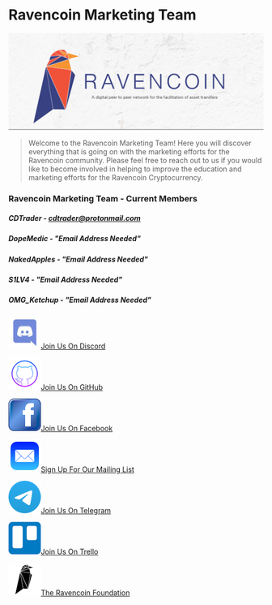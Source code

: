 # Ravencoin Marketing Team

<img src="/assets/images/git-repo-images/ravencoin-marble.png" alt="ravencoin-marble-logo"/>

<blockquote>
<p>Welcome to the Ravencoin Marketing Team! Here you will discover everything that is going on with the marketing efforts for the Ravencoin community. Please feel free to reach out to us if you would like to become involved in helping to improve the education and marketing efforts for the Ravencoin Cryptocurrency.</p>
</blockquote> 

### Ravencoin Marketing Team - Current Members

##### CDTrader - cdtrader@protonmail.com
##### DopeMedic - "Email Address Needed"
##### NakedApples - "Email Address Needed"
##### S1LV4 - "Email Address Needed"
##### OMG_Ketchup - "Email Address Needed"

<img src="/assets/images/git-repo-images/discord.jpeg" alt="discord-logo"/><a href="https://discord.com/invite/jn6uhur">Join Us On Discord</a>

<img src="/assets/images/git-repo-images/github-icon.png" alt="github-logo"/><a href="https://github.com/cdtrader/Ravencoin-Marketing-Team">Join Us On GitHub</a>

<img src="/assets/images/git-repo-images/facebook.png" alt="facebook-logo"/><a href="https://www.facebook.com/groups/RavenCoinNest">Join Us On Facebook</a>

<img src="/assets/images/git-repo-images/mailing-list.png" alt="mailing-list-logo"/><a href="https://ravencoin.org/updates/">Sign Up For Our Mailing List</a>

<img src="/assets/images/git-repo-images/telegram.png" alt="telegram-logo"/><a href="https://t.me/RavencoinDev">Join Us On Telegram</a>

<img src="/assets/images/git-repo-images/trello.jpeg" alt="trello-logo"/><a href="https://trello.com/invite/b/JMy6pyUM/b04b2440d8c805a9a3584feed3c8800d/ravencoin-marketing">Join Us On Trello</a>

<img src="/assets/images/git-repo-images/ravencoin-foundation.png" alt="ravencoin-marble-logo"/><a href="https://ravencoin.foundation/">The Ravencoin Foundation</a>
